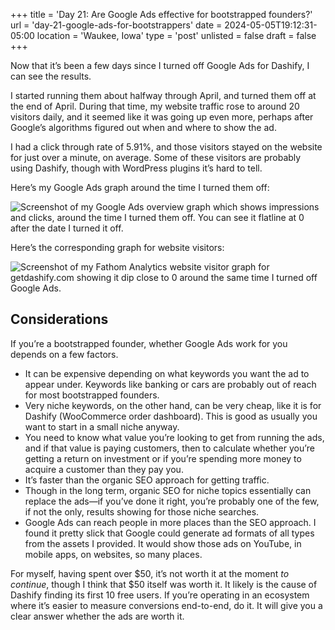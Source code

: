 +++
title = 'Day 21: Are Google Ads effective for bootstrapped founders?'
url = 'day-21-google-ads-for-bootstrappers'
date = 2024-05-05T19:12:31-05:00
location = 'Waukee, Iowa'
type = 'post'
unlisted = false
draft = false
+++

Now that it’s been a few days since I turned off Google Ads for Dashify, I can see the results.

I started running them about halfway through April, and turned them off at the end of April. During that time, my website traffic rose to around 20 visitors daily, and it seemed like it was going up even more, perhaps after Google’s algorithms figured out when and where to show the ad.

I had a click through rate of 5.91%, and those visitors stayed on the website for just over a minute, on average. Some of these visitors are probably using Dashify, though with WordPress plugins it’s hard to tell.

Here’s my Google Ads graph around the time I turned them off:

![Screenshot of my Google Ads overview graph which shows impressions and clicks, around the time I turned them off. You can see it flatline at 0 after the date I turned it off.](/day-21-google-ads-for-bootstrappers/ads-analytics.png)

Here’s the corresponding graph for website visitors:

![Screenshot of my Fathom Analytics website visitor graph for getdashify.com showing it dip close to 0 around the same time I turned off Google Ads.](/day-21-google-ads-for-bootstrappers/fathom-analytics.png)

## Considerations

If you’re a bootstrapped founder, whether Google Ads work for you depends on a few factors.

- It can be expensive depending on what keywords you want the ad to appear under. Keywords like banking or cars are probably out of reach for most bootstrapped founders.
- Very niche keywords, on the other hand, can be very cheap, like it is for Dashify (WooCommerce order dashboard). This is good as usually you want to start in a small niche anyway.
- You need to know what value you’re looking to get from running the ads, and if that value is paying customers, then to calculate whether you’re getting a return on investment or if you’re spending more money to acquire a customer than they pay you.
- It’s faster than the organic SEO approach for getting traffic.
- Though in the long term, organic SEO for niche topics essentially can replace the ads—if you’ve done it right, you’re probably one of the few, if not the only, results showing for those niche searches.
- Google Ads can reach people in more places than the SEO approach. I found it pretty slick that Google could generate ad formats of all types from the assets I provided. It would show those ads on YouTube, in mobile apps, on websites, so many places.

For myself, having spent over $50, it’s not worth it at the moment *to continue*, though I think that $50 itself was worth it. It likely is the cause of Dashify finding its first 10 free users. If you’re operating in an ecosystem where it’s easier to measure conversions end-to-end, do it. It will give you a clear answer whether the ads are worth it.
